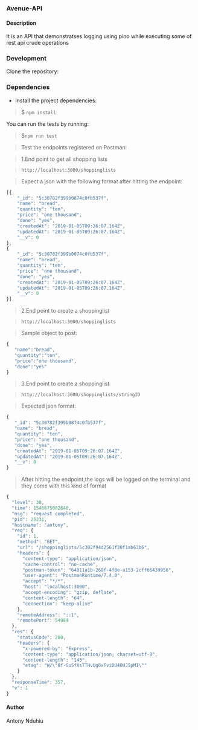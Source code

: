 ### Avenue-API


#### Description
It is an API that demonstratses logging using pino while executing some of rest api crude operations
### Development

Clone the repository: 

### Dependencies
- Install the project dependencies:
> $ ```npm install```

You can run the tests by running:

>$```npm run test```


>Test the endpoints registered  on Postman:


 >1.End point to get all shopping lists

 > ```http://localhost:3000/shoppinglists```

> Expect a json with the following format after hitting the endpoint:

``` javascript
[{
    "_id": "5c30782f399b0874c0fb537f",
    "name": "bread",
    "quantity": "ten",
    "price": "one thousand",
    "done": "yes",
    "createdAt": "2019-01-05T09:26:07.164Z",
    "updatedAt": "2019-01-05T09:26:07.164Z",
    "__v": 0
},
{
    "_id": "5c30782f399b0874c0fb537f",
    "name": "bread",
    "quantity": "ten",
    "price": "one thousand",
    "done": "yes",
    "createdAt": "2019-01-05T09:26:07.164Z",
    "updatedAt": "2019-01-05T09:26:07.164Z",
    "__v": 0
}]
```

>2.End point to create a shoppinglist

 > ```http://localhost:3000/shoppinglists```



 > Sample object to post:

 ``` javascript
{
	"name":"bread",
	"quantity":"ten",
	"price":"one thousand",
	"done":"yes"
}
```

>3.End point to create a shoppinglist

 > ```http://localhost:3000/shoppinglists/stringID```

  > Expected json format:
 ``` javascript
 {
    "_id": "5c30782f399b0874c0fb537f",
    "name": "bread",
    "quantity": "ten",
    "price": "one thousand",
    "done": "yes",
    "createdAt": "2019-01-05T09:26:07.164Z",
    "updatedAt": "2019-01-05T09:26:07.164Z",
    "__v": 0
}
```

 > After hitting the endpoint,the logs will be logged on the terminal and they come with this kind of format


``` javascript
{
  "level": 30,
  "time": 1546675082640,
  "msg": "request completed",
  "pid": 25231,
  "hostname": "antony",
  "req": {
    "id": 1,
    "method": "GET",
    "url": "/shoppinglists/5c302f94d2561f30f1ab63b6",
    "headers": {
      "content-type": "application/json",
      "cache-control": "no-cache",
      "postman-token": "64811a1b-268f-4f0e-a153-2cff66439956",
      "user-agent": "PostmanRuntime/7.4.0",
      "accept": "*/*",
      "host": "localhost:3000",
      "accept-encoding": "gzip, deflate",
      "content-length": "64",
      "connection": "keep-alive"
    },
    "remoteAddress": "::1",
    "remotePort": 54984
  },
  "res": {
    "statusCode": 200,
    "headers": {
      "x-powered-by": "Express",
      "content-type": "application/json; charset=utf-8",
      "content-length": "143",
      "etag": "W/\"8f-SuSfXsTTHvUg6xTviDU4OUJ5pMI\""
    }
  },
  "responseTime": 357,
  "v": 1
}
```

#### Author

Antony Nduhiu

